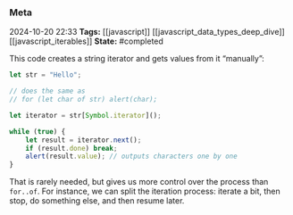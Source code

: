 ### Meta
2024-10-20 22:33
**Tags:** [[javascript]] [[javascript_data_types_deep_dive]] [[javascript_iterables]]
**State:** #completed 

This code creates a string iterator and gets values from it “manually”:

```JavaScript title:app.js
let str = "Hello";

// does the same as
// for (let char of str) alert(char);

let iterator = str[Symbol.iterator]();

while (true) {
	let result = iterator.next();
	if (result.done) break;
	alert(result.value); // outputs characters one by one
}
```

That is rarely needed, but gives us more control over the process than `for..of`. For instance, we can split the iteration process: iterate a bit, then stop, do something else, and then resume later.